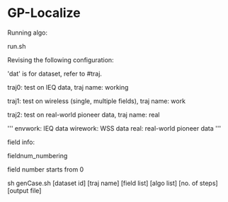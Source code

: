 # GP-Localize

Running algo:

run.sh

Revising the following configuration:

'dat' is for dataset, refer to #traj.

traj0: test on IEQ data, traj name: working

traj1: test on wireless (single, multiple fields), traj name: work

traj2: test on real-world pioneer data, traj name: real

'''
envwork: IEQ data
wirework: WSS data
real: real-world pioneer data
'''

field info:

fieldnum_numbering

field number starts from 0

sh genCase.sh [dataset id] [traj name] [field list] [algo list] [no. of steps] [output file]
